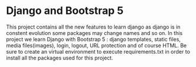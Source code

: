 # Django and Bootstrap 5

This project contains all the new features to learn django as django is in constent evolution some packages may change names and so on.
In this project we learn Django with Bootstrap 5 : django templates, static files, media files(images), login, logout, URL protection and of course HTML.
Be sure to create an virtual environment to execute requirements.txt in order to install all the packages used for this project.
